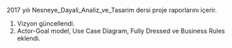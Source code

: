 2017 yılı Nesneye_Dayali_Analiz_ve_Tasarim dersi proje raporlarını içerir.

1) Vizyon güncellendi.
2) Actor-Goal model, Use Case Diagram, Fully Dressed ve Business Rules eklendi.
